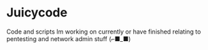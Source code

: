 # Juicycode
Code and scripts Im working on currently or have finished relating to pentesting and network admin stuff (⌐■_■)
